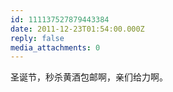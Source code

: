 ```yaml
---
id: 111137527879443384
date: 2011-12-23T01:54:00.000Z
reply: false
media_attachments: 0
---
```


圣诞节，秒杀黄酒包邮啊，亲们给力啊。 ​​​​

